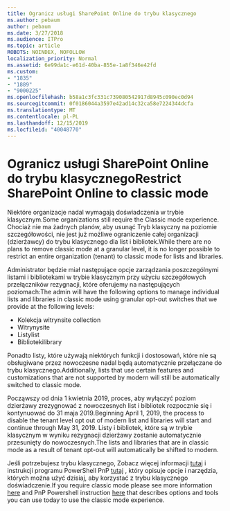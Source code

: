 ```yaml
---
title: Ogranicz usługi SharePoint Online do trybu klasycznego
ms.author: pebaum
author: pebaum
ms.date: 3/27/2018
ms.audience: ITPro
ms.topic: article
ROBOTS: NOINDEX, NOFOLLOW
localization_priority: Normal
ms.assetid: 6e99da1c-e61d-40ba-855e-1a8f346e42fd
ms.custom:
- "1835"
- "1889"
- "9000225"
ms.openlocfilehash: b58a1c3fc331c739080542917d8945c090ec0d94
ms.sourcegitcommit: 0f0186044a3597e42ad14c32ca58e7224344dcfa
ms.translationtype: MT
ms.contentlocale: pl-PL
ms.lasthandoff: 12/15/2019
ms.locfileid: "40048770"
---
```

# <a name="restrict-sharepoint-online-to-classic-mode"></a><span data-ttu-id="db2a8-102">Ogranicz usługi SharePoint Online do trybu klasycznego</span><span class="sxs-lookup"><span data-stu-id="db2a8-102">Restrict SharePoint Online to classic mode</span></span>

<span data-ttu-id="db2a8-103">Niektóre organizacje nadal wymagają doświadczenia w trybie klasycznym.</span><span class="sxs-lookup"><span data-stu-id="db2a8-103">Some organizations still require the Classic mode experience.</span></span> <span data-ttu-id="db2a8-104">Chociaż nie ma żadnych planów, aby usunąć Tryb klasyczny na poziomie szczegółowości, nie jest już możliwe ograniczenie całej organizacji (dzierżawcy) do trybu klasycznego dla list i bibliotek.</span><span class="sxs-lookup"><span data-stu-id="db2a8-104">While there are no plans to remove classic mode at a granular level, it is no longer possible to restrict an entire organization (tenant) to classic mode for lists and libraries.</span></span>

<span data-ttu-id="db2a8-105">Administrator będzie miał następujące opcje zarządzania poszczególnymi listami i bibliotekami w trybie klasycznym przy użyciu szczegółowych przełączników rezygnacji, które oferujemy na następujących poziomach:</span><span class="sxs-lookup"><span data-stu-id="db2a8-105">The admin will have the following options to manage individual lists and libraries in classic mode using granular opt-out switches that we provide at the following levels:</span></span>

- <span data-ttu-id="db2a8-106">Kolekcja witryn</span><span class="sxs-lookup"><span data-stu-id="db2a8-106">site collection</span></span>
- <span data-ttu-id="db2a8-107">Witryny</span><span class="sxs-lookup"><span data-stu-id="db2a8-107">site</span></span>
- <span data-ttu-id="db2a8-108">Listy</span><span class="sxs-lookup"><span data-stu-id="db2a8-108">list</span></span>
- <span data-ttu-id="db2a8-109">Biblioteki</span><span class="sxs-lookup"><span data-stu-id="db2a8-109">library</span></span>

<span data-ttu-id="db2a8-110">Ponadto listy, które używają niektórych funkcji i dostosowań, które nie są obsługiwane przez nowoczesne nadal będą automatycznie przełączane do trybu klasycznego.</span><span class="sxs-lookup"><span data-stu-id="db2a8-110">Additionally, lists that use certain features and customizations that are not supported by modern will still be automatically switched to classic mode.</span></span>

<span data-ttu-id="db2a8-111">Począwszy od dnia 1 kwietnia 2019, proces, aby wyłączyć poziom dzierżawy zrezygnować z nowoczesnych list i bibliotek rozpocznie się i kontynuować do 31 maja 2019.</span><span class="sxs-lookup"><span data-stu-id="db2a8-111">Beginning April 1, 2019, the process to disable the tenant level opt out of modern list and libraries will start and continue through May 31, 2019.</span></span>  <span data-ttu-id="db2a8-112">Listy i bibliotek, które są w trybie klasycznym w wyniku rezygnacji dzierżawy zostanie automatycznie przesunięty do nowoczesnych.</span><span class="sxs-lookup"><span data-stu-id="db2a8-112">The lists and libraries that are in classic mode as a result of tenant opt-out will automatically be shifted to modern.</span></span>

<span data-ttu-id="db2a8-113">Jeśli potrzebujesz trybu klasycznego, Zobacz więcej informacji [tutaj](https://techcommunity.microsoft.com/t5/Microsoft-SharePoint-Blog/Delivering-SharePoint-modern-experiences/ba-p/315023) i instrukcji programu PowerShell PnP [tutaj](https://docs.microsoft.com/sharepoint/dev/transform/modernize-userinterface-lists-and-libraries-optout) , który opisuje opcje i narzędzia, których można użyć dzisiaj, aby korzystać z trybu klasycznego doświadczenie.</span><span class="sxs-lookup"><span data-stu-id="db2a8-113">If you require classic mode please see more information [here](https://techcommunity.microsoft.com/t5/Microsoft-SharePoint-Blog/Delivering-SharePoint-modern-experiences/ba-p/315023) and PnP Powershell instruction [here](https://docs.microsoft.com/sharepoint/dev/transform/modernize-userinterface-lists-and-libraries-optout) that describes options and tools you can use today to use the classic mode experience.</span></span>
